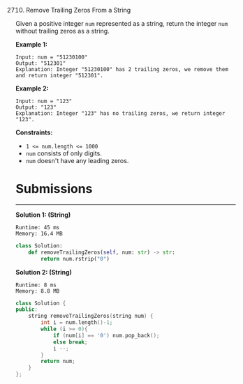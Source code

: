 2710. Remove Trailing Zeros From a String

Given a positive integer `num` represented as a string, return the integer `num` without trailing zeros as a string.

 

**Example 1:**
```
Input: num = "51230100"
Output: "512301"
Explanation: Integer "51230100" has 2 trailing zeros, we remove them and return integer "512301".
```

**Example 2:**
```
Input: num = "123"
Output: "123"
Explanation: Integer "123" has no trailing zeros, we return integer "123".
```

**Constraints:**

* `1 <= num.length <= 1000`
* `num` consists of only digits.
* `num` doesn't have any leading zeros.

# Submissions
---
**Solution 1: (String)**
```
Runtime: 45 ms
Memory: 16.4 MB
```
```python
class Solution:
    def removeTrailingZeros(self, num: str) -> str:
        return num.rstrip("0")
```

**Solution 2: (String)**
```
Runtime: 8 ms
Memory: 8.8 MB
```
```c++
class Solution {
public:
    string removeTrailingZeros(string num) {
        int i = num.length()-1;
        while (i >= 0){
            if (num[i] == '0') num.pop_back();
            else break;
            i --;
        }
        return num;
    }
};
```
